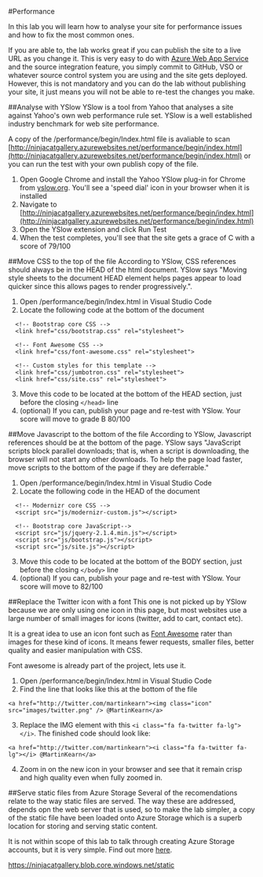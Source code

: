 #Performance

In this lab you will learn how to analyse your site for performance issues and how to fix the most common ones.

If you are able to, the lab works great if you can publish the site to a live URL as you change it. This is very easy to do with [Azure Web App Service](https://azure.microsoft.com/en-us/services/app-service/web/) and the source integration feature, you simply commit to GitHub, VSO or whatever source control system you are using and the site gets deployed. However, this is not mandatory and you can do the lab without publishing your site, it just means you will not be able to re-test the changes you make.

##Analyse with YSlow
YSlow is a tool from Yahoo that analyses a site against Yahoo's own web performance rule set. YSlow is a well established industry benchmark for web site performance.

A copy of the /performance/begin/Index.html file is avaliable to scan [http://ninjacatgallery.azurewebsites.net/performance/begin/index.html](http://ninjacatgallery.azurewebsites.net/performance/begin/index.html) or you can run the test with your own publish copy of the file.

1. Open Google Chrome and install the Yahoo YSlow plug-in for Chrome from [yslow.org](http://yslow.org/). You'll see a 'speed dial' icon in your browser when it is installed
2. Navigate to [http://ninjacatgallery.azurewebsites.net/performance/begin/index.html](http://ninjacatgallery.azurewebsites.net/performance/begin/index.html)
3. Open the YSlow extension and click Run Test
4. When the test completes, you'll see that the site gets a grace of C with a score of 79/100

##Move CSS to the top of the file
According to YSlow, CSS references should always be in the HEAD of the html document. YSlow says "Moving style sheets to the document HEAD element helps pages appear to load quicker since this allows pages to render progressively.".

1. Open /performance/begin/Index.html in Visual Studio Code
2. Locate the following code at the bottom of the document

```
  <!-- Bootstrap core CSS -->
  <link href="css/bootstrap.css" rel="stylesheet">

  <!-- Font Awesome CSS -->
  <link href="css/font-awesome.css" rel="stylesheet">

  <!-- Custom styles for this template -->
  <link href="css/jumbotron.css" rel="stylesheet">
  <link href="css/site.css" rel="stylesheet">
```  
3. Move this code to be located at the bottom of the HEAD section, just before the closing `</head>` line
4. (optional) If you can, publish your page and re-test with YSlow. Your score will move to grade B 80/100

##Move Javascript to the bottom of the file
According to YSlow, Javascript references should be at the bottom of the page. YSlow says "JavaScript scripts block parallel downloads; that is, when a script is downloading, the browser will not start any other downloads. To help the page load faster, move scripts to the bottom of the page if they are deferrable."

1. Open /performance/begin/Index.html in Visual Studio Code
2. Locate the following code in the HEAD of the document

```
  <!-- Modernizr core CSS -->
  <script src="js/modernizr-custom.js"></script>

  <!-- Bootstrap core JavaScript-->
  <script src="js/jquery-2.1.4.min.js"></script>
  <script src="js/bootstrap.js"></script>
  <script src="js/site.js"></script>
``` 
3. Move this code to be located at the bottom of the BODY section, just before the closing `</body>` line 
4. (optional) If you can, publish your page and re-test with YSlow. Your score will move to 82/100

##Replace the Twitter icon with a font
This one is not picked up by YSlow because we are only using one icon in this page, but most websites use a large number of small images for icons (twitter, add to cart, contact etc). 

It is a great idea to use an icon font such as [Font Awesome](http://fortawesome.github.io/Font-Awesome/) rater than images for these kind of icons. It means fewer requests, smaller files, better quality and easier manipulation with CSS.

Font awesome is already part of the project, lets use it.

1. Open /performance/begin/Index.html in Visual Studio Code
2. Find the line that looks like this at the bottom of the file

```
<a href="http://twitter.com/martinkearn"><img class="icon" src="images/twitter.png" /> @MartinKearn</a>
```

3. Replace the IMG element with this `<i class="fa fa-twitter fa-lg"></i>`. The finished code should look like:

```
<a href="http://twitter.com/martinkearn"><i class="fa fa-twitter fa-lg"></i> @MartinKearn</a>
```

4. Zoom in on the new icon in your browser and see that it remain crisp and high quality even when fully zoomed in.

##Serve static files from Azure Storage
Several of the recomendations relate to the way static files are served. The way these are addressed, depends opn the web server that is used, so to make the lab simpler, a copy of the static file have been loaded onto Azure Storage which is a superb location for storing and serving static content.

It is not within scope of this lab to talk through creating Azure Storage accounts, but it is very simple. Find out more [here](https://azure.microsoft.com/en-us/documentation/articles/storage-introduction/).

https://ninjacatgallery.blob.core.windows.net/static